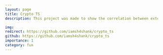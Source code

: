 ```yaml
---
layout: page
title: Crypto TS
description: This project was made to show the correlation between external factor and the crypto forecasting using weighted Twitter sentimental analysis on the forecast These tweets are scraped using Tweepy and then preprocessed to calculate the sentiments of each coin.

img: 
redirect: https://github.com/iamsh4shank/crypto_ts
github: https://github.com/iamsh4shank/crypto_ts
importance: 1
category: fun
---
```

